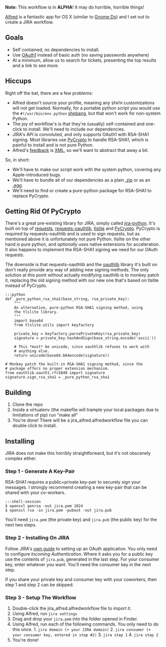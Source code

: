 **Note:** This workflow is in **ALPHA**! It may do horrible, horrible things!

[Alfred][] is a fantastic app for OS X (similar to [Gnome Do][]) and I set
out to create a JIRA workflow.

## Goals

- Self contained, no dependencies to install.
- Use [OAuth1][] instead of basic auth (no saving passwords anywhere)
- At a minimum, allow us to search for tickets, presenting the top results
  and a link to see more.

## Hiccups

Right off the bat, there are a few problems:

- Alfred doesn't source your profile, meaning any `$PATH` customizations
  will not get loaded. Normally, for a portable python script you would use the
  `#!/usr/bin/env python` [shebang][], but that won't work for non-system
  Python.
- The joy of workflow's is that they're (usually) self-contained and one-click
  to install. We'll need to include our dependencies.
- JIRA's API is convoluted, and only supports OAuth1 with RSA-SHA1
  signing. Most libraries use [PyCrypto] to handle RSA-SHA1, which is painful
  to install and is not pure Python.
- Alfred's [feedback][] is [XML][], so we'll want to abstract that away a bit.

So, in short:

- We'll have to make our script work with the system python, covering any
  Apple-introduced bugs.
- We'll have to bundle all of our dependencies as a plain [.zip] or as an
  [.egg].
- We'll need to find or create a pure-python package for RSA-SHA1 to replace
  PyCrypto.

## Getting Rid Of PyCrypto

There's a great pre-existing library for JIRA, simply called [jira-python][].
It's built on top of [requests][], [requests-oauthlib][], [tlslite][] and 
[PyCrypto][]. PyCrypto is required by requests-oauthlib and is used to sign
requests, but as mentioned above it is unfortunately not pure Python. tlslite
on the other hand *is* pure python, and *optionally* uses native extensions
for acceleration. It also happens to implement the RSA-SHA1 signing we need
for our OAuth requests.

The downside is that requests-oauthlib and the [oauthlib][] library it's
built on don't really provide any way of adding new signing methods. The only
solution at this point without actually modifying oauthlib is to monkey patch
it, replacing the old signing method with our new one that's based on tlslite
instead of PyCrypto.

    :::python
    def _pure_python_rsa_sha1(base_string, rsa_private_key):
        """
        An alternative, pure-python RSA-SHA1 signing method, using
        the tlslite library.
        """
        import base64
        from tlslite.utils import keyfactory

        private_key = keyfactory.parsePrivateKey(rsa_private_key)
        signature = private_key.hashAndSign(base_string.encode('ascii'))

        # This *must* be unicode, since oauthlib refuses to work with
        # anything else.
        return unicode(base64.b64encode(signature))

    # Monkey patch the built-in RSA-SHA1 signing method, since the
    # package offers no proper extension mechanism.
    from oauthlib.oauth1.rfc5849 import signature
    signature.sign_rsa_sha1 = _pure_python_rsa_sha1


## Building

1. Clone the repo
2. Inside a virtualenv (the makefile will trample your local packages due
   to limitations of pip) run "make all"
3. You're done! There will be a jira_alfred.alfredworkflow file you can double
   click to install.


## Installing

JIRA does not make this horribly straightforward, but it's not obscenely
complex either.

### Step 1 - Generate A Key-Pair

  RSA-SHA1 requires a public+private key-pair to securely sign your messages.
  I strongly recommend creating a new key-pair that can be shared with your
  co-workers.

    :::shell-session
    $ openssl genrsa -out jira.pem 1024
    $ openssl rsa -in jira.pem -pubout -out jira.pub

  You'll need `jira.pem` (the private key) and `jira.pub` (the public key)
  for the next two steps.

### Step 2 - Installing On JIRA

  Follow JIRA's [own guide][1] to setting up an OAuth application. You only
  need to configure *Incoming Authentication*. Where it asks you for a public
  key use the contents of `jira.pub`, generated in the last step. For your
  consumer key, enter whatever you want. You'll need the consumer key in
  the next step.

  If you share your private key and consumer key with your coworkers, then
  step 1 and step 2 can be skipped.

### Step 3 - Setup The Workflow

  1. Double-click the jira_alfred.alfredworkflow file to import it.
  2. Using Alfred, run `jira settings`
  3. Drag and drop your `jira.pem` into the folder opened in Finder.
  4. Using Alfred, run each of the following commands. You only need to do
     this once.
    1. `jira domain (+ your JIRA domain)`
    2. `jira consumer (+ your consumer key, entered in step #2)`
    3. `jira step 1`
    4. `jira step 2`
  5. You're done!


[oauth1]: http://en.wikipedia.org/wiki/OAuth
[Alfred]: http://www.alfredapp.com/
[Gnome Do]: http://do.cooperteam.net/
[PyCrypto]: https://www.dlitz.net/software/pycrypto/
[.zip]: http://docs.python.org/2/library/zipimport.html
[.egg]: http://stackoverflow.com/questions/2051192/what-is-a-python-egg
[feedback]: http://www.alfredforum.com/topic/5-generating-feedback-in-workflows/
[XML]: http://en.wikipedia.org/wiki/XML
[shebang]: http://en.wikipedia.org/wiki/Shebang_(Unix)

[jira-python]: http://jira-python.readthedocs.org/en/latest/
[requests]: http://www.python-requests.org/en/latest/
[requests-oauthlib]: https://github.com/requests/requests-oauthlib
[tlslite]: https://pypi.python.org/pypi/tlslite
[oauthlib]: https://github.com/idan/oauthlib

[1]: https://confluence.atlassian.com/display/JIRA044/Configuring+OAuth+Authentication+for+an+Application+Link